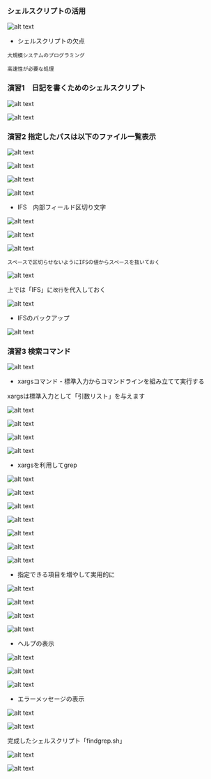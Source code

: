### シェルスクリプトの活用

![alt text](image.png)

- シェルスクリプトの欠点

`大規模システムのプログラミング`

`高速性が必要な処理`

### 演習1　日記を書くためのシェルスクリプト

![alt text](image-1.png)

![alt text](image-2.png)

### 演習2 指定したパスは以下のファイル一覧表示

![alt text](image-5.png)

![alt text](image-3.png)

![alt text](image-4.png)

![alt text](image-6.png)

- IFS　内部フィールド区切り文字

![alt text](image-7.png)

![alt text](image-8.png)

![alt text](image-9.png)

`スペースで区切らせないようにIFSの値からスペースを抜いておく`

![alt text](image-10.png)

上では「IFS」に`改行`を代入しておく

![alt text](image-11.png)

- IFSのバックアップ

![alt text](image-12.png)

### 演習3 検索コマンド

![alt text](image-13.png)

- xargsコマンド - 標準入力からコマンドラインを組み立てて実行する

xargsは標準入力として「引数リスト」を与えます

![alt text](image-14.png)

![alt text](image-15.png)

![alt text](image-16.png)

![alt text](image-17.png)

- xargsを利用してgrep

![alt text](image-18.png)

![alt text](image-19.png)

![alt text](image-20.png)

![alt text](image-21.png)

![alt text](image-22.png)

![alt text](image-23.png)

![alt text](image-24.png)

- 指定できる項目を増やして実用的に

![alt text](image-25.png)

![alt text](image-26.png)

![alt text](image-27.png)

![alt text](image-28.png)

- ヘルプの表示

![alt text](image-29.png)

![alt text](image-30.png)

![alt text](image-31.png)

- エラーメッセージの表示

![alt text](image-32.png)

![alt text](image-33.png)

完成したシェルスクリプト「findgrep.sh」

![alt text](image-34.png)

![alt text](image-35.png)

